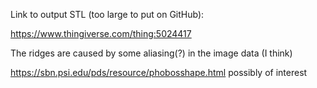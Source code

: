 Link to output STL (too large to put on GitHub):

<a>https://www.thingiverse.com/thing:5024417</a>

The ridges are caused by some aliasing(?) in the image data (I think)


https://sbn.psi.edu/pds/resource/phobosshape.html possibly of interest
